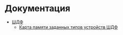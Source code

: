 # Документация

<!-- ![logo](img/image1.jpg) -->

- [ШДФ](shdf/)
  - [Карта памяти заданных типов устройств ШДФ](shdf/devices-map.md)
